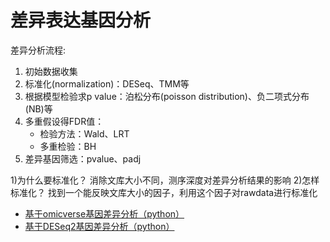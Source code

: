 # 差异表达基因分析
差异分析流程:
1. 初始数据收集
2. 标准化(normalization)：DESeq、TMM等
3. 根据模型检验求p value：泊松分布(poisson distribution)、负二项式分布(NB)等
4. 多重假设得FDR值：
    - 检验方法：Wald、LRT
    - 多重检验：BH
5. 差异基因筛选：pvalue、padj

1)为什么要标准化？
  消除文库大小不同，测序深度对差异分析结果的影响
2)怎样标准化？
  找到一个能反映文库大小的因子，利用这个因子对rawdata进行标准化

- [基于omicverse基因差异分析（python）](./omicverse.ipynb)
- [基于DESeq2基因差异分析（python）](./DESeq2.ipynb)



